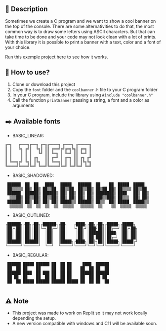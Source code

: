 ## 📜 Description

Sometimes we create a C program and we want to show a cool banner on the top of the console.
There are some alternativities to do that, the most common way is to draw some letters using ASCII characters.
But that can take time to be done and your code may not look clean with a lot of prints.
With this library it is possible to print a banner with a text, color and a font of your choice.

Run this exemple project [here](https://replit.com/@miguelbeckers/coolbanner) to see how it works.

## 🔨 How to use?

1. Clone or download this project
1. Copy the `font` folder and the `coolbanner.h` file to your C program folder
1. In your C program, include the library using `#include "coolbanner.h"`
1. Call the function `printBanner` passing a string, a font and a color as arguments

## ✒️ Available fonts

* BASIC_LINEAR:
```
╔═╗   ╔═══╗╔══╗ ╔═╗╔════╗ ╔═══╗ ╔═════╗
║ ║   ╚╗ ╔╝║  ╚╗║ ║║ ╔══╝╔╝╔═╗╚╗║ ╔═╗ ║
║ ║    ║ ║ ║   ╚╝ ║║ ╚═╗ ║ ╚═╝ ║║ ╚═╝ ║
║ ║    ║ ║ ║ ╔╗   ║║ ╔═╝ ║ ╔═╗ ║║ ╔╗ ╔╝
║ ╚══╗╔╝ ╚╗║ ║╚╗  ║║ ╚══╗║ ║ ║ ║║ ║╚╗╚╗
╚════╝╚═══╝╚═╝ ╚══╝╚════╝╚═╝ ╚═╝╚═╝ ╚═╝
```

* BASIC_SHADOWED:
```
 ██████  ██  ██   ████   █████   ██████  ██    ██  █████  █████
 ██▒▒▒▒▒ ██▒ ██▒ ██▒▒██  ██▒▒██  ██▒▒██▒ ██▒██ ██▒ ██▒▒▒▒ ██▒▒██
 ██████  ██████▒ ██████▒ ██▒ ██▒ ██▒ ██▒ ████████▒ ████   ██▒ ██▒
  ▒▒▒██▒ ██▒▒██▒ ██▒▒██▒ ██▒ ██▒ ██▒ ██▒ ███▒▒███▒ ██▒▒▒  ██▒ ██▒
 ██████▒ ██▒ ██▒ ██▒ ██▒ █████▒▒ ██████▒ ██▒▒  ██▒ █████  █████▒▒
  ▒▒▒▒▒▒  ▒▒  ▒▒  ▒▒  ▒▒  ▒▒▒▒▒   ▒▒▒▒▒▒  ▒▒    ▒▒  ▒▒▒▒▒  ▒▒▒▒▒
```

* BASIC_OUTLINED:
```
┌██████┐┌██┐┌██┐┌██████┐┌██┐   ┌████┐┌██┐┌██┐┌█████┐┌█████┐
│██┌┐██││██││██│└─┐██┌─┘│██│   └┐██┌┘│███┤██││██┌──┘│██┌┐██┐
│██││██││██││██│  │██│  │██│    │██│ │██████││████┐ │██││██│
│██││██││██││██│  │██│  │██│    │██│ │██ ███││██┌─┘ │██││██│
│██████││██████│  │██│  │█████┐┌████┐│██├┐██││█████┐│█████┌┘
└──────┘└──────┘  └──┘  └─────┘└────┘└──┘└──┘└─────┘└─────┘
```

* BASIC_REGULAR:
```
 ██████ █████ ██████ ██  ██ ██     ████  ██████
 ██  ██ ██    ██     ██  ██ ██    ██  ██ ██  ██
 ██████ ████  ██ ███ ██  ██ ██    ██████ ██████
 ██ ██  ██    ██  ██ ██  ██ ██    ██  ██ ██ ██
 ██  ██ █████ ██████ ██████ █████ ██  ██ ██  ██
 
 ```

## ⚠️ Note

* This project was made to work on Replit so it may not work locally depending the setup.
* A new version compatible with windows and C11 will be available soon.
